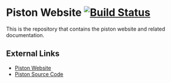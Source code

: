 # Piston Website [![Build Status](https://travis-ci.org/PistonDevelopers/pistondevelopers.github.io.svg?branch=master)](https://travis-ci.org/PistonDevelopers/pistondevelopers.github.io)

This is the repository that contains the piston website and related documentation.

## External Links

*  [Piston Website](https://piston.rs)
*  [Piston Source Code](https://github.com/PistonDevelopers/piston)
